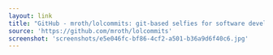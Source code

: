 ```yaml
---
layout: link
title: "GitHub - mroth/lolcommits: git-based selfies for software developers"
source: 'https://github.com/mroth/lolcommits'
screenshot: 'screenshots/e5e046fc-bf86-4cf2-a501-b36a9d6f40c6.jpg'
---
```



